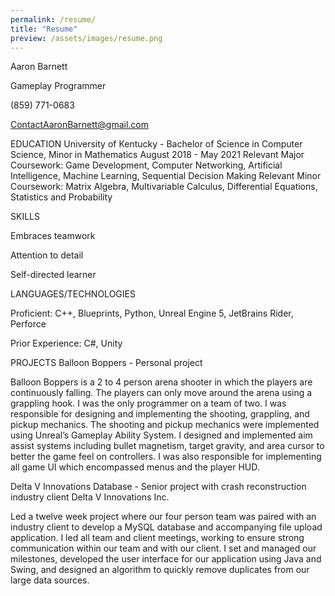 ```yaml
---
permalink: /resume/
title: "Resume"
preview: /assets/images/resume.png
---
```


Aaron Barnett

Gameplay Programmer

(859) 771-0683

ContactAaronBarnett@gmail.com




EDUCATION
University of Kentucky - Bachelor of Science in Computer Science, Minor in Mathematics
August 2018 - May 2021
Relevant Major Coursework: Game Development, Computer Networking, Artificial Intelligence, Machine Learning, Sequential Decision Making
Relevant Minor Coursework: Matrix Algebra, Multivariable Calculus, Differential Equations, Statistics and Probability

SKILLS

Embraces teamwork

Attention to detail

Self-directed learner


LANGUAGES/TECHNOLOGIES

Proficient: C++, Blueprints, Python, Unreal Engine 5, JetBrains Rider, Perforce

Prior Experience: C#, Unity

PROJECTS
Balloon Boppers - Personal project

Balloon Boppers is a 2 to 4 person arena shooter in which the players are continuously falling. The players can only move around the arena using a grappling hook. I was the only programmer on a team of two.
I was responsible for designing and implementing the shooting, grappling, and pickup mechanics. The shooting and pickup mechanics were implemented using Unreal’s Gameplay Ability System. I designed and implemented aim assist systems including bullet magnetism, target gravity, and area cursor to better the game feel on controllers. I was also responsible for implementing all game UI which encompassed menus and the player HUD.

Delta V Innovations Database - Senior project with crash reconstruction industry client Delta V Innovations Inc.

Led a twelve week project where our four person team was paired with an industry client to develop a MySQL database and accompanying file upload application. I led all team and client meetings, working to ensure strong communication within our team and with our client. I set and managed our milestones, developed the user interface for our application using Java and Swing, and designed an algorithm to quickly remove duplicates from our large data sources.

